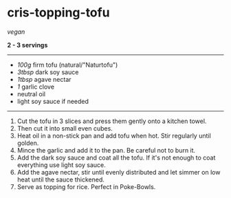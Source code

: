 # cris-topping-tofu

*vegan*

**2 - 3 servings**

---

- *100g* firm tofu (natural/"Naturtofu")
- *3tbsp* dark soy sauce
- *1tbsp* agave nectar
- *1* garlic clove
- neutral oil
- light soy sauce if needed

---

1. Cut the tofu in 3 slices and press them gently onto a kitchen towel.
2. Then cut it into small even cubes.
3. Heat oil in a non-stick pan and add tofu when hot. Stir regularly until golden.
4. Mince the garlic and add it to the pan. Be careful not to burn it.
5. Add the dark soy sauce and coat all the tofu. If it's not enough to coat everything use light soy sauce.
6. Add the agave nectar, stir until evenly distributed and let simmer on low heat until the sauce thickened.
7. Serve as topping for rice. Perfect in Poke-Bowls.